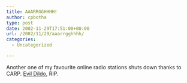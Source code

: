 ```yaml
---
title: AAARRGGHHHH!
author: cpbotha
type: post
date: 2002-11-29T17:51:00+00:00
url: /2002/11/29/aaarrgghhhh/
categories:
  - Uncategorized

---
```

Another one of my favourite online radio stations shuts down thanks to CARP. [Evil Dildo][1], RIP.

 [1]: http://www.evildildo.com/
